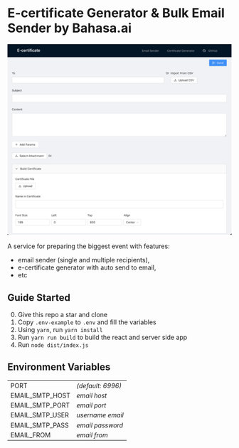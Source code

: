 # E-certificate Generator & Bulk Email Sender by Bahasa.ai

![img](./preview.png)

A service for preparing the biggest event with features:

 - email sender (single and multiple recipients),
 - e-certificate generator with auto send to email,
 - etc

## Guide Started

 0. Give this repo a star and clone
 0. Copy `.env-example` to `.env` and fill the variables
 0. Using `yarn`, run `yarn install`
 0. Run `yarn run build` to build the react and server side app
 0. Run `node dist/index.js`

## Environment Variables
|   |   |
|---|---|
| PORT | *(default: 6996)* |
| EMAIL_SMTP_HOST | *email host* |
| EMAIL_SMTP_PORT | *email port* |
| EMAIL_SMTP_USER | *username email* |
| EMAIL_SMTP_PASS | *email password* |
| EMAIL_FROM | *email from* |